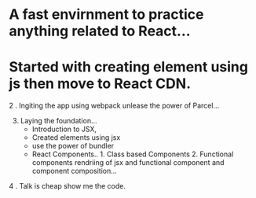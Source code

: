 # A fast envirnment to practice anything related to React...

# Started with creating element using js then move to React CDN.

2 . Ingiting the app using webpack
unlease the power of Parcel...

3. Laying the foundation...
   - Introduction to JSX,
   - Created elements using jsx
   - use the power of bundler
   - React Components.. 1. Class based Components 2. Functional components
     rendriing of jsx and functional component and component composition...

4 . Talk is cheap show me the code.
